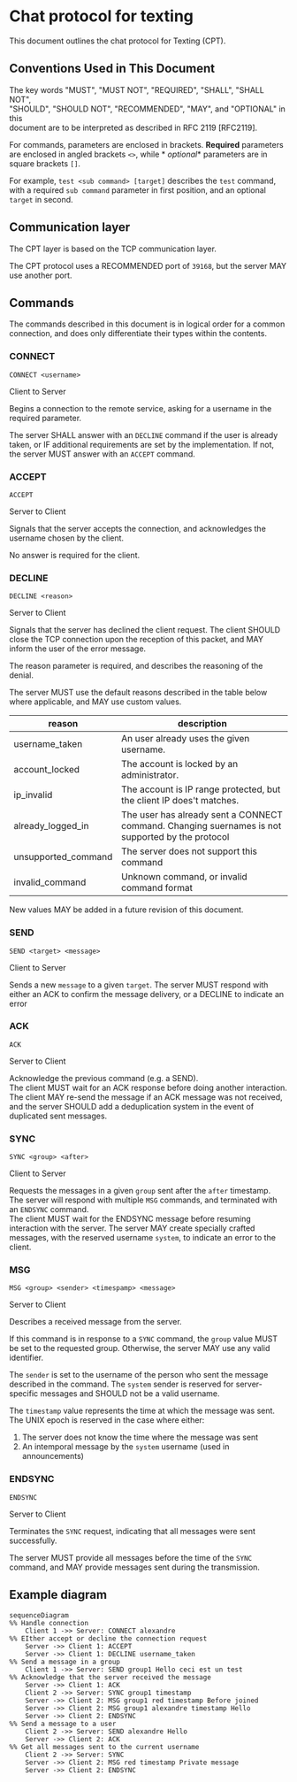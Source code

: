# Chat protocol for texting

This document outlines the chat protocol for Texting (CPT).

## Conventions Used in This Document

The key words "MUST", "MUST NOT", "REQUIRED", "SHALL", "SHALL NOT",    
"SHOULD", "SHOULD NOT", "RECOMMENDED", "MAY", and "OPTIONAL" in this    
document are to be interpreted as described in RFC 2119 [RFC2119].

For commands, parameters are enclosed in brackets. **Required** parameters are enclosed in angled brackets `<>`, while *
*optional** parameters are in square brackets `[]`.

For example, `test <sub command> [target]` describes the `test` command, with a required `sub command` parameter in
first position, and an optional `target` in second.

## Communication layer

The CPT layer is based on the TCP communication layer.

The CPT protocol uses a RECOMMENDED port of `39168`, but the server MAY use another port.

## Commands

The commands described in this document is in logical order for a common connection, and does only differentiate their
types within the contents.

### CONNECT

```  
CONNECT <username>  
```  

Client to Server

Begins a connection to the remote service, asking for a username in the required parameter.

The server SHALL answer with an `DECLINE` command if the user is already taken, or IF additional requirements are set by
the implementation. If not, the server MUST answer with an `ACCEPT` command.

### ACCEPT

```  
ACCEPT  
```  

Server to Client

Signals that the server accepts the connection, and acknowledges the username chosen by the client.

No answer is required for the client.

### DECLINE

```  
DECLINE <reason>  
```  

Server to Client

Signals that the server has declined the client request. The client SHOULD close the TCP connection upon the reception
of this packet, and MAY inform the user of the error message.

The reason parameter is required, and describes the reasoning of the denial.

The server MUST use the default reasons described in the table below where applicable, and MAY use custom values.

| reason              | description                                                                                      |  
|---------------------|--------------------------------------------------------------------------------------------------|  
| username_taken      | An user already uses the given username.                                                         |  
| account_locked      | The account is locked by an administrator.                                                       |  
| ip_invalid          | The account is IP range protected, but the client IP does't matches.                             |  
| already_logged_in   | The user has already sent a CONNECT command. Changing suernames is not supported by the protocol |  
| unsupported_command | The server does not support this command                                                         |
| invalid_command     | Unknown command, or invalid command format                                                       |

New values MAY be added in a future revision of this document.

### SEND

```  
SEND <target> <message>  
```

Client to Server

Sends a new `message` to a given `target`. The server MUST respond with either an ACK to confirm the message delivery,
or a DECLINE to indicate an error

### ACK

```  
ACK  
```  

Server to Client

Acknowledge the previous command (e.g. a SEND).    
The client MUST wait for an ACK response before doing another interaction. The client MAY re-send the message if an ACK
message was not received, and the server SHOULD add a deduplication system in the event of duplicated sent messages.

### SYNC

```  
SYNC <group> <after>  
```  

Client to Server

Requests the messages in a given `group` sent after the `after` timestamp.  
The server will respond with multiple `MSG` commands, and terminated with an `ENDSYNC` command.  
The client MUST wait for the ENDSYNC message before resuming interaction with the server. The server MAY create
specially crafted messages, with the reserved username `system`, to indicate an error to the client.

### MSG

```  
MSG <group> <sender> <timespamp> <message>  
```

Server to Client

Describes a received message from the server.

If this command is in response to a `SYNC` command, the `group` value MUST be set to the requested group. Otherwise, the
server MAY use any valid identifier.

The `sender` is set to the username of the person who sent the message described in the command. The `system` sender is
reserved for server-specific messages and SHOULD not be a valid username.

The `timestamp` value represents the time at which the message was sent. The UNIX epoch is reserved in the case where
either:

1. The server does not know the time where the message was sent
2. An intemporal message by the `system` username (used in announcements)

### ENDSYNC

```
ENDSYNC  
```  

Server to Client

Terminates the `SYNC` request, indicating that all messages were sent successfully.

The server MUST provide all messages before the time of the `SYNC` command, and MAY provide messages sent during the
transmission.

## Example diagram

```mermaid
sequenceDiagram
%% Handle connection
    Client 1 ->> Server: CONNECT alexandre
%% EIther accept or decline the connection request
    Server ->> Client 1: ACCEPT
    Server ->> Client 1: DECLINE username_taken
%% Send a message in a group
    Client 1 ->> Server: SEND group1 Hello ceci est un test
%% Acknowledge that the server received the message
    Server ->> Client 1: ACK
    Client 2 ->> Server: SYNC group1 timestamp
    Server ->> Client 2: MSG group1 red timestamp Before joined
    Server ->> Client 2: MSG group1 alexandre timestamp Hello
    Server ->> Client 2: ENDSYNC
%% Send a message to a user
    Client 2 ->> Server: SEND alexandre Hello
    Server ->> Client 2: ACK
%% Get all messages sent to the current username
    Client 2 ->> Server: SYNC
    Server ->> Client 2: MSG red timestamp Private message
    Server ->> Client 2: ENDSYNC
```